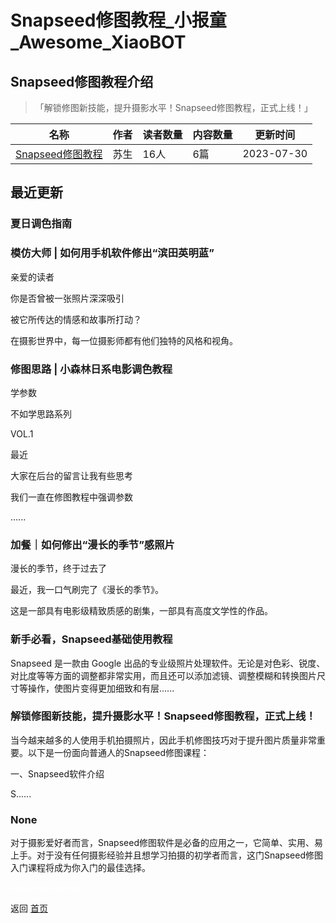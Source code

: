 # Snapseed修图教程_小报童_Awesome_XiaoBOT

## Snapseed修图教程介绍
> 「解锁修图新技能，提升摄影水平！Snapseed修图教程，正式上线！」  
  


|名称|作者|读者数量|内容数量|更新时间|
|---|---|---|---|---|
|[Snapseed修图教程](https://xiaobot.net/p/snapseed?refer=9c3f1c95-a052-465a-9902-f6d75080262a)|苏生|16人|6篇|2023-07-30|

## 最近更新
### 夏日调色指南

### 模仿大师 | 如何用手机软件修出“滨田英明蓝”

亲爱的读者

你是否曾被一张照片深深吸引

被它所传达的情感和故事所打动？

在摄影世界中，每一位摄影师都有他们独特的风格和视角。

### 修图思路 | 小森林日系电影调色教程

学参数

不如学思路系列

VOL.1

最近

大家在后台的留言让我有些思考

我们一直在修图教程中强调参数

......

### 加餐｜如何修出“漫长的季节”感照片

漫长的季节，终于过去了

最近，我一口气刷完了《漫长的季节》。

这是一部具有电影级精致质感的剧集，一部具有高度文学性的作品。

### 新手必看，Snapseed基础使用教程

Snapseed 是一款由 Google
出品的专业级照片处理软件。无论是对色彩、锐度、对比度等等方面的调整都非常实用，而且还可以添加滤镜、调整模糊和转换图片尺寸等操作，使图片变得更加细致和有层......

### 解锁修图新技能，提升摄影水平！Snapseed修图教程，正式上线！

当今越来越多的人使用手机拍摄照片，因此手机修图技巧对于提升图片质量非常重要。以下是一份面向普通人的Snapseed修图课程：



一、Snapseed软件介绍

S......

### None

对于摄影爱好者而言，Snapseed修图软件是必备的应用之一，它简单、实用、易上手。对于没有任何摄影经验并且想学习拍摄的初学者而言，这门Snapseed修图入门课程将成为你入门的最佳选择。


<a href="https://github.com/Reno9527/awesome-xiaobot" style="color: white; text-decoration: none;">awesome-xiaobot</a>

返回 [首页](../README.md)
